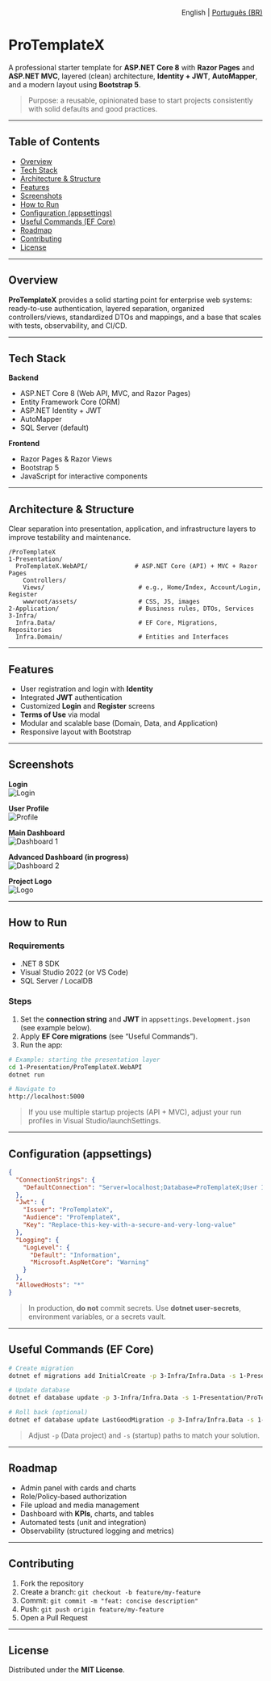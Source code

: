 <p align="right">English | <a href="README.pt-BR.md">Português (BR)</a></p>

# ProTemplateX

A professional starter template for **ASP.NET Core 8** with **Razor Pages** and **ASP.NET MVC**, layered (clean) architecture, **Identity + JWT**, **AutoMapper**, and a modern layout using **Bootstrap 5**.

> Purpose: a reusable, opinionated base to start projects consistently with solid defaults and good practices.

---

## Table of Contents
- [Overview](#overview)
- [Tech Stack](#tech-stack)
- [Architecture & Structure](#architecture--structure)
- [Features](#features)
- [Screenshots](#screenshots)
- [How to Run](#how-to-run)
- [Configuration (appsettings)](#configuration-appsettings)
- [Useful Commands (EF Core)](#useful-commands-ef-core)
- [Roadmap](#roadmap)
- [Contributing](#contributing)
- [License](#license)

---

## Overview
**ProTemplateX** provides a solid starting point for enterprise web systems: ready-to-use authentication, layered separation, organized controllers/views, standardized DTOs and mappings, and a base that scales with tests, observability, and CI/CD.

---

## Tech Stack

**Backend**
- ASP.NET Core 8 (Web API, MVC, and Razor Pages)  
- Entity Framework Core (ORM)  
- ASP.NET Identity + JWT  
- AutoMapper  
- SQL Server (default)

**Frontend**
- Razor Pages & Razor Views  
- Bootstrap 5  
- JavaScript for interactive components

---

## Architecture & Structure

Clear separation into presentation, application, and infrastructure layers to improve testability and maintenance.

```
/ProTemplateX
1-Presentation/
  ProTemplateX.WebAPI/             # ASP.NET Core (API) + MVC + Razor Pages
    Controllers/
    Views/                          # e.g., Home/Index, Account/Login, Register
    wwwroot/assets/                 # CSS, JS, images
2-Application/                      # Business rules, DTOs, Services
3-Infra/
  Infra.Data/                       # EF Core, Migrations, Repositories
  Infra.Domain/                     # Entities and Interfaces
```

---

## Features
- User registration and login with **Identity**
- Integrated **JWT** authentication
- Customized **Login** and **Register** screens
- **Terms of Use** via modal
- Modular and scalable base (Domain, Data, and Application)
- Responsive layout with Bootstrap

---

## Screenshots

**Login**  
![Login](https://raw.githubusercontent.com/KauanCerqueira/ProTemplateX/master/ProTemplateX.MVC/wwwroot/assets/img/prints/login.png)

**User Profile**  
![Profile](https://raw.githubusercontent.com/KauanCerqueira/ProTemplateX/master/ProTemplateX.MVC/wwwroot/assets/img/prints/profile.png)

**Main Dashboard**  
![Dashboard 1](https://raw.githubusercontent.com/KauanCerqueira/ProTemplateX/master/ProTemplateX.MVC/wwwroot/assets/img/prints/dashboard1.png)

**Advanced Dashboard (in progress)**  
![Dashboard 2](https://raw.githubusercontent.com/KauanCerqueira/ProTemplateX/master/ProTemplateX.MVC/wwwroot/assets/img/prints/dashboard2.png)

**Project Logo**  
![Logo](https://raw.githubusercontent.com/KauanCerqueira/ProTemplateX/master/ProTemplateX.MVC/wwwroot/assets/img/prints/Logo.png)

---

## How to Run

### Requirements
- .NET 8 SDK  
- Visual Studio 2022 (or VS Code)  
- SQL Server / LocalDB

### Steps
1. Set the **connection string** and **JWT** in `appsettings.Development.json` (see example below).  
2. Apply **EF Core migrations** (see “Useful Commands”).  
3. Run the app:

```bash
# Example: starting the presentation layer
cd 1-Presentation/ProTemplateX.WebAPI
dotnet run

# Navigate to
http://localhost:5000
```

> If you use multiple startup projects (API + MVC), adjust your run profiles in Visual Studio/launchSettings.

---

## Configuration (appsettings)

```json
{
  "ConnectionStrings": {
    "DefaultConnection": "Server=localhost;Database=ProTemplateX;User Id=sa;Password=Your_password123;TrustServerCertificate=True"
  },
  "Jwt": {
    "Issuer": "ProTemplateX",
    "Audience": "ProTemplateX",
    "Key": "Replace-this-key-with-a-secure-and-very-long-value"
  },
  "Logging": {
    "LogLevel": {
      "Default": "Information",
      "Microsoft.AspNetCore": "Warning"
    }
  },
  "AllowedHosts": "*"
}
```

> In production, **do not** commit secrets. Use **dotnet user-secrets**, environment variables, or a secrets vault.

---

## Useful Commands (EF Core)

```bash
# Create migration
dotnet ef migrations add InitialCreate -p 3-Infra/Infra.Data -s 1-Presentation/ProTemplateX.WebAPI

# Update database
dotnet ef database update -p 3-Infra/Infra.Data -s 1-Presentation/ProTemplateX.WebAPI

# Roll back (optional)
dotnet ef database update LastGoodMigration -p 3-Infra/Infra.Data -s 1-Presentation/ProTemplateX.WebAPI
```

> Adjust `-p` (Data project) and `-s` (startup) paths to match your solution.

---

## Roadmap
- Admin panel with cards and charts  
- Role/Policy-based authorization  
- File upload and media management  
- Dashboard with **KPIs**, charts, and tables  
- Automated tests (unit and integration)  
- Observability (structured logging and metrics)

---

## Contributing
1. Fork the repository  
2. Create a branch: `git checkout -b feature/my-feature`  
3. Commit: `git commit -m "feat: concise description"`  
4. Push: `git push origin feature/my-feature`  
5. Open a Pull Request

---

## License
Distributed under the **MIT License**.
